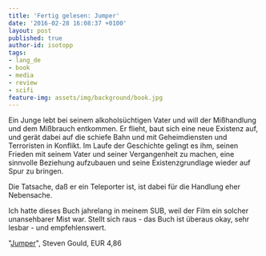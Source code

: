 ```yaml
---
title: 'Fertig gelesen: Jumper'
date: '2016-02-28 16:08:37 +0100'
layout: post
published: true
author-id: isotopp
tags:
- lang_de
- book
- media
- review
- scifi
feature-img: assets/img/background/book.jpg
---
```

Ein Junge lebt bei seinem alkoholsüchtigen Vater und will der Mißhandlung und dem Mißbrauch entkommen. Er flieht, baut sich eine neue Existenz auf, und gerät dabei auf die schiefe Bahn und mit Geheimdiensten und Terroristen in Konflikt. Im Laufe der Geschichte gelingt es ihm, seinen Frieden mit seinem Vater und seiner Vergangenheit zu machen, eine sinnvolle Beziehung aufzubauen und seine Existenzgrundlage wieder auf Spur zu bringen.

Die Tatsache, daß er ein Teleporter ist, ist dabei für die Handlung eher Nebensache.

Ich hatte dieses Buch jahrelang in meinem SUB, weil der Film ein solcher unansehbarer Mist war. Stellt sich raus - das Buch ist überaus okay, sehr lesbar - und empfehlenswert.

"[Jumper](http://www.amazon.de/dp/B002UZ5JAO)", Steven Gould, EUR 4,86
